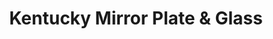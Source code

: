 ---
title: "Kentucky Mirror Plate & Glass"
url: /louisville/kentucky-mirror-plate-and-glass/
shop: shop
---